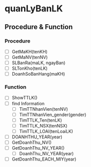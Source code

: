 # quanLyBanLK

## Procedure & Function
### Procedure
- [ ] GetMaKH(tenKH)
- [ ] GetMaNV(tenNV)
- [ ] SLBanRa(maLK, ngayBan)
- [ ] SLTonKho(tenLK)
- [ ] DoanhSoBanHang(maKH)
### Function
- [ ] ShowTTLK()
- [ ] find Information
  - [ ] TimTTNhanVien(tenNV)
  - [ ] TimTTNhanVien_gender(gender)
  - [ ] TimTTLK_Ten(tenLK)
  - [ ] TimTTLK_NSX(tenNSX)
  - [ ] TimTTLK_LOAI(tenLoaiLK)
- [ ] DOANHTHU_YEAR(year)
- [ ] GetDoanhThu_NV()
- [ ] GetDoanhThu_NV_YEAR()
  - [ ] DoanhThu_NV_YEAR(year)
- [ ] GetDoanhThu_EACH_MIY(year)
